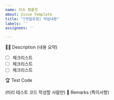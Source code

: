 ```yaml
---
name: 이슈 템플릿
about: Issue Template
title: "[작업유형] 작업내용"
labels: ''
assignees: ''

---
```


🤷‍♂️ Description
(내용 요약)

- [ ] 체크리스트
- [ ] 체크리스트
- [ ] 체크리스트

🏆 Test Code

(미리 테스트 코드 작성할 사람만)
📒 Remarks
(특이사항)
